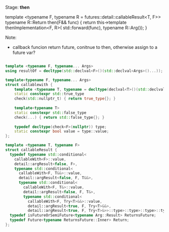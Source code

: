 Stage: **then**

template <typename F, typename R = futures::detail::callableResult<T, F>>
typename R::Return then(F&& func) {
  return this->template thenImplementation<F, R>(
      std::forward<F>(func), typename R::Arg());
}

Note:
- callback funcion return future, conitnue to then, otherwise assign to a future var?

```C++

template <typename F, typename... Args>
using resultOf = decltype(std::declval<F>()(std::declval<Args>()...));

template<typename F, typename... Args>
struct callablewith {
	template <typename T, typename = decltype(declval<T>()(std::declval<Args>() ...)) >
	static constexpr std::true_type
	check(std::nullptr_t) { return true_type{}; }
	
	template<typename T>
	static constexpr std::false_type
	check(...) { return std::false_type{}; }
	
	typedef decltype(check<F>(nullptr)) type;
	static constexpr bool value = type::value;
};

template <typename T, typename F>
struct callableResult {
  typedef typename std::conditional<
    callableWith<F>::value,
    detail::argResult<false, F>,
    typename std::conditional<
      callableWith<F, T&&>::value,
      detail::argResult<false, F, T&&>,
      typename std::conditional<
        callableWith<F, T&>::value,
        detail::argResult<false, F, T&>,
        typename std::conditional<
          callableWith<F, Try<T>&&>::value,
          detail::argResult<true, F, Try<T>&&>,
          detail::argResult<true, F, Try<T>&>>::type>::type>::type>::type Arg;
  typedef isFutureOrSemiFuture<typename Arg::Result> ReturnsFuture;
  typedef Future<typename ReturnsFuture::Inner> Return;
};

```
